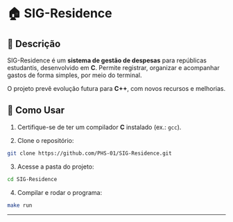 # 🏠 SIG-Residence

## 📖 Descrição
  
SIG-Residence é um **sistema de gestão de despesas** para repúblicas estudantis, desenvolvido em **C**.
Permite registrar, organizar e acompanhar gastos de forma simples, por meio do terminal.

O projeto prevê evolução futura para **C++**, com novos recursos e melhorias.

## 🚀 Como Usar

1. Certifique-se de ter um compilador **C** instalado (ex.: `gcc`).

2. Clone o repositório:
```bash
git clone https://github.com/PHS-01/SIG-Residence.git
```

3. Acesse a pasta do projeto:

```bash
cd SIG-Residence
```

4. Compilar e rodar o programa:

```bash
make run
```

---